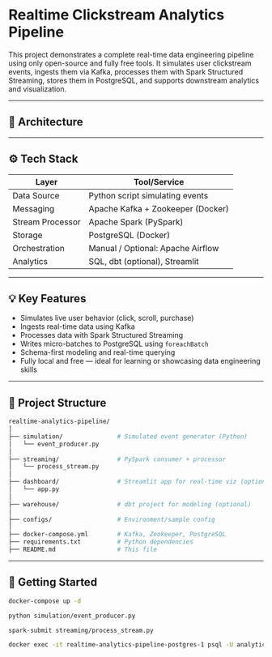 # Realtime Clickstream Analytics Pipeline

This project demonstrates a complete real-time data engineering pipeline using only open-source and fully free tools. It simulates user clickstream events, ingests them via Kafka, processes them with Spark Structured Streaming, stores them in PostgreSQL, and supports downstream analytics and visualization.

---

## 🧱 Architecture

---

## ⚙️ Tech Stack

| Layer         | Tool/Service                     |
|---------------|----------------------------------|
| Data Source   | Python script simulating events |
| Messaging     | Apache Kafka + Zookeeper (Docker) |
| Stream Processor | Apache Spark (PySpark)       |
| Storage       | PostgreSQL (Docker)              |
| Orchestration | Manual / Optional: Apache Airflow |
| Analytics     | SQL, dbt (optional), Streamlit   |

---

## 💡 Key Features

- Simulates live user behavior (click, scroll, purchase)
- Ingests real-time data using Kafka
- Processes data with Spark Structured Streaming
- Writes micro-batches to PostgreSQL using `foreachBatch`
- Schema-first modeling and real-time querying
- Fully local and free — ideal for learning or showcasing data engineering skills

---

## 📂 Project Structure

```bash
realtime-analytics-pipeline/
│
├── simulation/               # Simulated event generator (Python)
│   └── event_producer.py
│
├── streaming/                # PySpark consumer + processor
│   └── process_stream.py
│
├── dashboard/                # Streamlit app for real-time viz (optional)
│   └── app.py
│
├── warehouse/                # dbt project for modeling (optional)
│
├── configs/                  # Environment/sample config
│
├── docker-compose.yml        # Kafka, Zookeeper, PostgreSQL
├── requirements.txt          # Python dependencies
├── README.md                 # This file
```
---
## 🚀 Getting Started
```bash
docker-compose up -d
```
```bash
python simulation/event_producer.py
```
```bash
spark-submit streaming/process_stream.py
```
```bash
docker exec -it realtime-analytics-pipeline-postgres-1 psql -U analytics -d analytics
```
